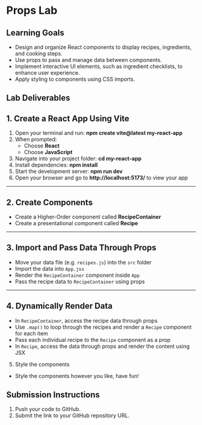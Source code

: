 # Props Lab

## Learning Goals

- Design and organize React components to display recipes, ingredients, and cooking steps.
- Use props to pass and manage data between components.
- Implement interactive UI elements, such as ingredient checklists, to enhance user experience.
- Apply styling to components using CSS imports.

## Lab Deliverables

## 1. Create a React App Using Vite

1. Open your terminal and run: **npm create vite@latest my-react-app**
2. When prompted:
   - Choose **React**
   - Choose **JavaScript**
3. Navigate into your project folder: **cd my-react-app**
4. Install dependencies: **npm install**
5. Start the development server: **npm run dev**
6. Open your browser and go to **http://localhost:5173/** to view your app

---

## 2. Create Components

- Create a Higher-Order component called **RecipeContainer**
- Create a presentational component called **Recipe**

---

## 3. Import and Pass Data Through Props

- Move your data file (e.g. `recipes.js`) into the `src` folder
- Import the data into `App.jsx`
- Render the `RecipeContainer` component inside `App`
- Pass the recipe data to `RecipeContainer` using props

---

## 4. Dynamically Render Data

- In `RecipeContainer`, access the recipe data through props
- Use `.map()` to loop through the recipes and render a `Recipe` component for each item
- Pass each individual recipe to the `Recipe` component as a prop
- In `Recipe`, access the data through props and render the content using JSX

5. Style the components

- Style the components however you like, have fun!

## Submission Instructions

1. Push your code to GitHub.
2. Submit the link to your GitHub repository URL.